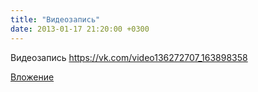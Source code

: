 ```yaml
---
title: "Видеозапись"
date: 2013-01-17 21:20:00 +0300
---
```


Видеозапись
https://vk.com/video136272707_163898358

[Вложение](https://vk.com/video136272707_163898358)
